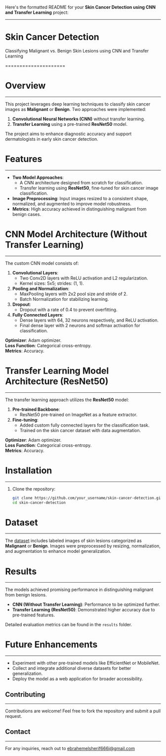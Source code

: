 Here's the formatted README for your **Skin Cancer Detection using CNN and Transfer Learning** project:

* * *

Skin Cancer Detection
=====================

Classifying Malignant vs. Benign Skin Lesions using CNN and Transfer Learning

\=====================

Overview
========

* * *

This project leverages deep learning techniques to classify skin cancer images as **Malignant** or **Benign**. Two approaches were implemented:

1.  **Convolutional Neural Networks (CNN)** without transfer learning.
2.  **Transfer Learning** using a pre-trained **ResNet50** model.

The project aims to enhance diagnostic accuracy and support dermatologists in early skin cancer detection.

Features
========

* * *

*   **Two Model Approaches**:
    *   A CNN architecture designed from scratch for classification.
    *   Transfer learning using **ResNet50**, fine-tuned for skin cancer image classification.
*   **Image Preprocessing**: Input images resized to a consistent shape, normalized, and augmented to improve model robustness.
*   **Metrics**: High accuracy achieved in distinguishing malignant from benign cases.

CNN Model Architecture (Without Transfer Learning)
==================================================

* * *

The custom CNN model consists of:

1.  **Convolutional Layers**:
    *   Two Conv2D layers with ReLU activation and L2 regularization.
    *   Kernel sizes: 5x5; strides: (1, 1).
2.  **Pooling and Normalization**:
    *   MaxPooling layers with 2x2 pool size and stride of 2.
    *   Batch Normalization for stabilizing learning.
3.  **Dropout**:
    *   Dropout with a rate of 0.4 to prevent overfitting.
4.  **Fully Connected Layers**:
    *   Dense layers with 64, 32 neurons respectively, and ReLU activation.
    *   Final dense layer with 2 neurons and softmax activation for classification.

**Optimizer**: Adam optimizer.  
**Loss Function**: Categorical cross-entropy.  
**Metrics**: Accuracy.

Transfer Learning Model Architecture (ResNet50)
===============================================

* * *

The transfer learning approach utilizes the **ResNet50** model:

1.  **Pre-trained Backbone**:
    *   ResNet50 pre-trained on ImageNet as a feature extractor.
2.  **Fine-tuning**:
    *   Added custom fully connected layers for the classification task.
    *   Trained on the skin cancer dataset with data augmentation.

**Optimizer**: Adam optimizer.  
**Loss Function**: Categorical cross-entropy.  
**Metrics**: Accuracy.

Installation
============

* * *

1.  Clone the repository:
    
    ```bash
    git clone https://github.com/your_username/skin-cancer-detection.git
    cd skin-cancer-detection
    ```
    
Dataset
=======

* * *

The [dataset](https://www.kaggle.com/datasets/fanconic/skin-cancer-malignant-vs-benign) includes labeled images of skin lesions categorized as **Malignant** or **Benign**. Images were preprocessed by resizing, normalization, and augmentation to enhance model generalization.

Results
=======

* * *

The models achieved promising performance in distinguishing malignant from benign lesions.

*   **CNN (Without Transfer Learning)**: Performance to be optimized further.
*   **Transfer Learning (ResNet50)**: Demonstrated higher accuracy due to pre-trained features.

Detailed evaluation metrics can be found in the `results` folder.

Future Enhancements
===================

* * *

*   Experiment with other pre-trained models like EfficientNet or MobileNet.
*   Collect and integrate additional diverse datasets for better generalization.
*   Deploy the model as a web application for broader accessibility.

Contributing
------------

* * *

Contributions are welcome! Feel free to fork the repository and submit a pull request.

Contact
-------

* * *

For any inquiries, reach out to ebrahemelsherif666i@gmail.com

